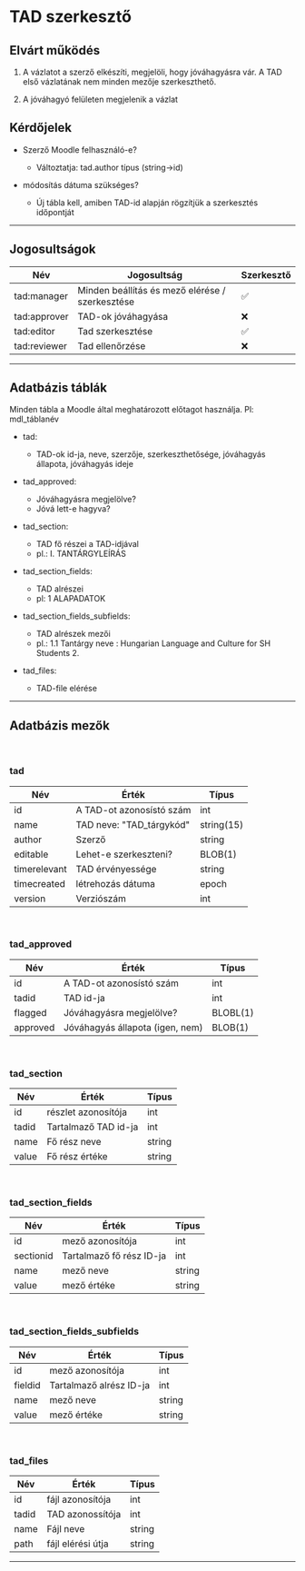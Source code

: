 # TAD szerkesztő

## Elvárt működés

1. A vázlatot a szerző elkészíti, megjelöli, hogy jóváhagyásra vár.
A TAD első vázlatának nem minden mezője szerkeszthető.

2. A jóváhagyó felületen megjelenik a vázlat



## Kérdőjelek

- Szerző Moodle felhasználó-e?

    - Változtatja: tad.author típus (string->id)
- módosítás dátuma szükséges?

    - Új tábla kell, amiben TAD-id alapján rögzítjük a szerkesztés időpontját

---

## Jogosultságok

Név| Jogosultság | Szerkesztő
---|---|---
tad:manager| Minden beállítás és mező elérése / szerkesztése | ✅
tad:approver| TAD-ok jóváhagyása |❌
tad:editor | Tad szerkesztése |✅
tad:reviewer | Tad ellenőrzése |❌

---

## Adatbázis táblák

Minden tábla a Moodle által meghatározott előtagot használja. Pl: mdl_táblanév

- tad:

    - TAD-ok id-ja, neve, szerzője, szerkeszthetősége, jóváhagyás állapota, jóváhagyás ideje

- tad_approved: 

    - Jóváhagyásra megjelölve?
    - Jóvá lett-e hagyva?
- tad_section:

    - TAD fő részei a TAD-idjával 
    - pl.: I. TANTÁRGYLEÍRÁS
- tad_section_fields:

    - TAD alrészei 
    - pl: 1 ALAPADATOK

- tad_section_fields_subfields:

    - TAD alrészek mezői 
    - pl.: 1.1 Tantárgy neve : Hungarian Language and Culture for SH Students 2.

- tad_files:

    - TAD-file elérése

---

## Adatbázis mezők
<br>

### tad

Név|Érték|Típus|
---|---|---
id|A TAD-ot azonosístó szám|int
name|TAD neve: "TAD_tárgykód"|string(15)
author|Szerző|string
editable|Lehet-e szerkeszteni?|BLOB(1)
timerelevant|TAD érvényessége|string
timecreated|létrehozás dátuma|epoch
version|Verziószám|int


<br>

### tad_approved

Név|Érték|Típus|
---|---|---
id|A TAD-ot azonosístó szám|int
tadid|TAD id-ja|int
flagged|Jóváhagyásra megjelölve?|BLOBL(1)
approved|Jóváhagyás állapota (igen, nem)|BLOB(1)


<br>

### tad_section
Név|Érték|Típus|
---|---|---
id|részlet azonosítója|int
tadid|Tartalmaző TAD id-ja|int
name|Fő rész neve|string
value|Fő rész értéke|string

<br>

### tad_section_fields

Név|Érték|Típus|
---|---|---
id|mező azonosítója|int
sectionid|Tartalmaző fő rész ID-ja|int
name|mező neve|string
value|mező értéke|string

<br>

### tad_section_fields_subfields

Név|Érték|Típus|
---|---|---
id|mező azonosítója|int
fieldid|Tartalmaző alrész ID-ja|int
name|mező neve|string
value|mező értéke|string

<br>

### tad_files

Név|Érték|Típus|
---|---|---
id|fájl azonosítója|int
tadid|TAD azonossítója|int
name|Fájl neve|string
path|fájl elérési útja|string

---

